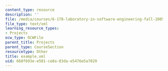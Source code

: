 ```yaml
---
content_type: resource
description: ''
file: /media/courses/6-170-laboratory-in-software-engineering-fall-2005/668f693ee501ce8a03dae5476e5a7029_example.xml
file_type: text/xml
learning_resource_types:
- Projects
ocw_type: OCWFile
parent_title: Projects
parent_type: CourseSection
resourcetype: Other
title: example.xml
uid: 668f693e-e501-ce8a-03da-e5476e5a7029
---
```

